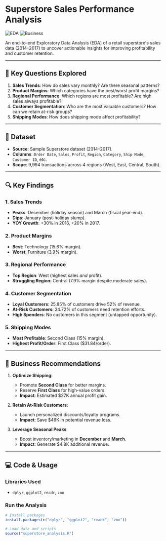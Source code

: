 # Superstore Sales Performance Analysis

![EDA](https://img.shields.io/badge/Analysis-Exploratory%20Data%20Analysis-blue)
![Business](https://img.shields.io/badge/Focus-Business%20Analytics-orange)

An end-to-end Exploratory Data Analysis (EDA) of a retail superstore's sales data (2014–2017) to uncover actionable insights for improving profitability and customer retention.

---

## 📌 Key Questions Explored
1. **Sales Trends**: How do sales vary monthly? Are there seasonal patterns?
2. **Product Margins**: Which categories have the best/worst profit margins?
3. **Regional Performance**: Which regions are most profitable? Are high sales always profitable?
4. **Customer Segmentation**: Who are the most valuable customers? How can we retain at-risk groups?
5. **Shipping Modes**: How does shipping mode affect profitability?

---

## 📂 Dataset
- **Source**: Sample Superstore dataset (2014–2017).
- **Columns**: `Order Date`, `Sales`, `Profit`, `Region`, `Category`, `Ship Mode`, `Customer ID`, etc.
- **Scope**: 9,994 transactions across 4 regions (West, East, Central, South).

---

## 🔍 Key Findings
### 1. Sales Trends
- **Peaks**: December (holiday season) and March (fiscal year-end).
- **Dips**: January (post-holiday slump).
- **YOY Growth**: +30% in 2016, +20% in 2017.

### 2. Product Margins
- **Best**: Technology (15.6% margin).
- **Worst**: Furniture (3.9% margin).

### 3. Regional Performance
- **Top Region**: West (highest sales *and* profit).
- **Struggling Region**: Central (7.9% margin despite moderate sales).

### 4. Customer Segmentation
- **Loyal Customers**: 25.85% of customers drive 52% of revenue.
- **At-Risk Customers**: 24.72% of customers need retention efforts.
- **High Spenders**: No customers in this segment (untapped opportunity).

### 5. Shipping Modes
- **Most Profitable**: Second Class (15% margin).
- **Highest Profit/Order**: First Class ($31.84/order).

---

## 🚀 Business Recommendations
1. **Optimize Shipping**:
   - Promote **Second Class** for better margins.
   - Reserve **First Class** for high-value orders.
   - **Impact**: Estimated $27K annual profit gain.

2. **Retain At-Risk Customers**:
   - Launch personalized discounts/loyalty programs.
   - **Impact**: Save $46K in potential revenue loss.

3. **Leverage Seasonal Peaks**:
   - Boost inventory/marketing in **December** and **March**.
   - **Impact**: Generate $4.8K additional revenue.

---

## 💻 Code & Usage
### Libraries Used
- `dplyr`, `ggplot2`, `readr`, `zoo`

### Run the Analysis
```r
# Install packages
install.packages(c("dplyr", "ggplot2", "readr", "zoo"))

# Load data and scripts
source("superstore_analysis.R")